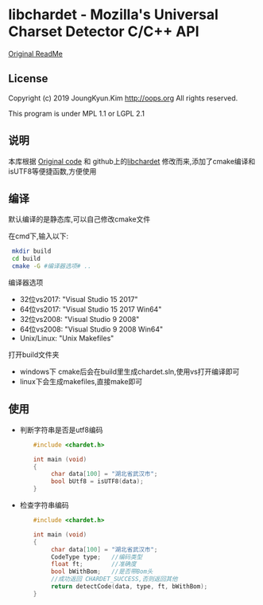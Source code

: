 libchardet - Mozilla's Universal Charset Detector C/C++ API
===
[Original ReadMe](./README.orig.md)
## License
Copyright (c) 2019 JoungKyun.Kim <http://oops.org> All rights reserved.

This program is under MPL 1.1 or LGPL 2.1

## 说明
本库根据  [Original code](http://lxr.mozilla.org/seamonkey/source/extensions/universalchardet/) 和 github上的[libchardet](https://github.com/Joungkyun/libchardet) 修改而来,添加了cmake编译和isUTF8等便捷函数,方便使用

## 编译
默认编译的是静态库,可以自己修改cmake文件

在cmd下,输入以下:

```bash
 mkdir build
 cd build
 cmake -G #编译器选项# ..
```

编译器选项

 * 32位vs2017:  "Visual Studio 15 2017"
 * 64位vs2017:  "Visual Studio 15 2017 Win64"
 * 32位vs2008:  "Visual Studio 9 2008"
 * 64位vs2008:  "Visual Studio 9 2008 Win64"
 * Unix/Linux:  "Unix Makefiles"
 
打开build文件夹
 * windows下 cmake后会在build里生成chardet.sln,使用vs打开编译即可
 * linux下会生成makefiles,直接make即可
 
## 使用

* 判断字符串是否是utf8编码
```c
       #include <chardet.h>

       int main (void) 
       {
            char data[100] = "湖北省武汉市";
            bool bUtf8 = isUTF8(data);
       }
```
* 检查字符串编码
```c
       #include <chardet.h>

       int main (void) 
       {
            char data[100] = "湖北省武汉市";
            CodeType type;   //编码类型
            float ft;        //准确度
            bool bWithBom;   //是否带Bom头
            //成功返回 CHARDET_SUCCESS,否则返回其他
            return detectCode(data, type, ft, bWithBom);
       }
```